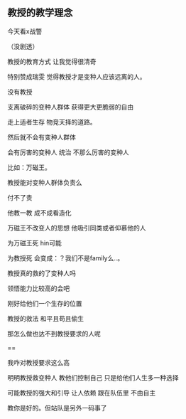 ## 教授的教学理念


今天看x战警

（没剧透）

教授的教育方式 让我觉得很清奇

特别赞成瑞雯 觉得教授才是变种人应该远离的人。

没有教授

支离破碎的变种人群体 获得更大更脆弱的自由

走上适者生存 物竞天择的道路。

然后就不会有变种人群体

会有厉害的变种人 统治 不那么厉害的变种人

比如：万磁王。

教授能对变种人群体负责么

付不了责

他教一教 成不成看造化

万磁王不改变人的思想 他吸引同类或者仰慕他的人

为万磁王死 hin可能

为教授死  会变成：？我们不是family么..。

教授真的救的了变种人吗

领悟能力比较高的会吧

刚好给他们一个生存的位置

教授的救法 和平且苟且偷生

那怎么做也达不到教授要求的人呢

==

我咋对教授要求这么高

明明教授救变种人 教他们控制自己 只是给他们人生多一种选择

可能教授的强大和引导 让人依赖
跟在队伍里
不由自主

教你是好的。但站队是另外一码事了
